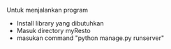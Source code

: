 Untuk menjalankan program
- Install library yang dibutuhkan
- Masuk directory myResto
- masukan command "python manage.py runserver"
